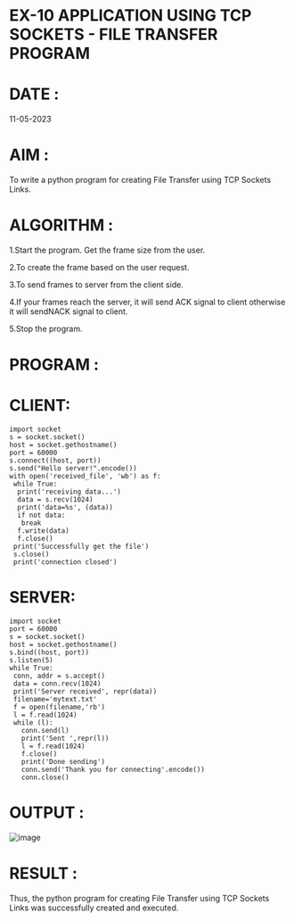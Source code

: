 # EX-10 APPLICATION USING TCP SOCKETS - FILE TRANSFER PROGRAM
# DATE : 
11-05-2023
# AIM :

To write a python program for creating File Transfer using TCP Sockets Links.

# ALGORITHM :

1.Start the program. Get the frame size from the user. 

2.To create the frame based on the user request. 

3.To send frames to server from the client side. 

4.If your frames reach the server, it will send ACK signal to client otherwise it will sendNACK signal to client.

5.Stop the program. 

# PROGRAM :

# CLIENT:
```
import socket
s = socket.socket()
host = socket.gethostname()
port = 60000
s.connect((host, port))
s.send("Hello server!".encode())
with open('received_file', 'wb') as f:
 while True:
  print('receiving data...')
  data = s.recv(1024)
  print('data=%s', (data))
  if not data:
   break
  f.write(data)
  f.close()
 print('Successfully get the file')
 s.close()
 print('connection closed')
 ```
# SERVER:
```
import socket 
port = 60000 
s = socket.socket() 
host = socket.gethostname() 
s.bind((host, port)) 
s.listen(5) 
while True:
 conn, addr = s.accept() 
 data = conn.recv(1024)
 print('Server received', repr(data))
 filename='mytext.txt'
 f = open(filename,'rb')
 l = f.read(1024)
 while (l):
   conn.send(l)
   print('Sent ',repr(l))
   l = f.read(1024)
   f.close()
   print('Done sending')
   conn.send('Thank you for connecting'.encode())
   conn.close()
   ```
# OUTPUT :
![image](https://github.com/ieswaris/EX-10/assets/127847210/b3e18728-6352-429e-8a44-fde880219937)

# RESULT :
Thus, the python program for creating File Transfer using TCP Sockets Links was successfully created and executed.
